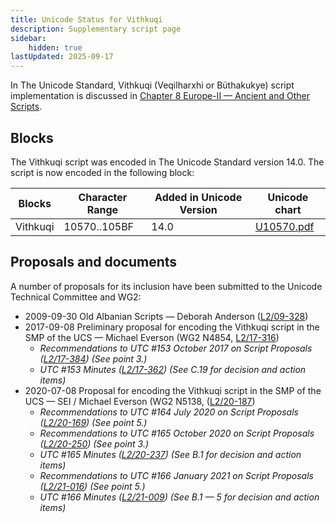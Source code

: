 ```yaml
---
title: Unicode Status for Vithkuqi
description: Supplementary script page
sidebar:
    hidden: true
lastUpdated: 2025-09-17
---
```


In The Unicode Standard, Vithkuqi (Veqilharxhi or Büthakukye) script implementation is discussed in [Chapter 8 Europe-II — Ancient and Other Scripts](https://www.unicode.org/versions/latest/core-spec/chapter-8/#G40863).

## Blocks

The Vithkuqi script was encoded in The Unicode Standard version 14.0. The script is now encoded in the following block:

| Blocks | Character Range | Added in Unicode Version | Unicode chart |
| ------ | --------------- | ------------------------ | ------------- |
| Vithkuqi | 10570..105BF | 14.0 | [U10570.pdf](http://www.unicode.org/charts/PDF/U10570.pdf) |

## Proposals and documents

A number of proposals for its inclusion have been submitted to the Unicode Technical Committee and WG2:
- 2009-09-30 Old Albanian Scripts — Deborah Anderson ([L2/09-328](http://www.unicode.org/cgi-bin/GetMatchingDocs.pl?L2/09-328))
- 2017-09-08 Preliminary proposal for encoding the Vithkuqi script in the SMP of the UCS — Michael Everson (WG2 N4854, [L2/17-316](http://www.unicode.org/cgi-bin/GetMatchingDocs.pl?L2/17-316))
  - _Recommendations to UTC #153 October 2017 on Script Proposals ([L2/17-384](http://www.unicode.org/L2/L2017/17384-script-ad-hoc-recs.pdf)) (See point 3.)_
  - _UTC #153 Minutes ([L2/17-362](http://www.unicode.org/L2/L2017/17362.htm)) (See C.19 for decision and action items)_
- 2020-07-08 Proposal for encoding the Vithkuqi script in the SMP of the UCS — SEI / Michael Everson (WG2 N5138, ([L2/20-187](http://www.unicode.org/cgi-bin/GetMatchingDocs.pl?L2/20-187))
  - _Recommendations to UTC #164 July 2020 on Script Proposals ([L2/20-169](https://www.unicode.org/L2/L2020/20169-script-adhoc-rept.pdf)) (See point 5.)_
  - _Recommendations to UTC #165 October 2020 on Script Proposals ([L2/20-250](http://www.unicode.org/L2/L2020/20250-script-adhoc-rept.pdf)) (See point 3.)_
  - _UTC #165 Minutes ([L2/20-237](https://www.unicode.org/L2/L2020/20237.htm)) (See B.1 for decision and action items)_
  - _Recommendations to UTC #166 January 2021 on Script Proposals ([L2/21-016](https://www.unicode.org/L2/L2021/21016r-script-adhoc-rept.pdf)) (See point 5.)_
  - _UTC #166 Minutes ([L2/21-009](https://www.unicode.org/L2/L2021/21009.htm)) (See B.1 — 5 for decision and action items)_
